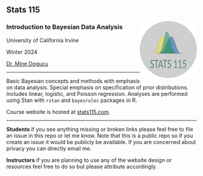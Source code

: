 ## Stats 115 
<img src="img/logo.png" alt="Stats 115 logo" width="150" align = "right"/>


  
### Introduction to Bayesian Data Analysis 
University of California Irvine 

Winter 2024

[Dr. Mine Dogucu](https://minedogucu.com)  

    
<hr>

Basic Bayesian concepts and methods with emphasis on data analysis. Special emphasis on specification of prior distributions. Includes linear, logistic, and Poisson regression. Analyses are performed using Stan with `rstan` and `bayesrules` packages in R. 

Course website is hosted at [stats115.com](https://stats115.com).

<hr>

**Students** if you see anything missing or broken links please feel free to file an issue in this repo or let me know. Note that this is a public repo so if you create an issue it would be publicly be available. If you are concerned about privacy you can directly email me.

**Instructors** if you are planning to use any of the website design or resources feel free to do so but please attribute accordingly. 




